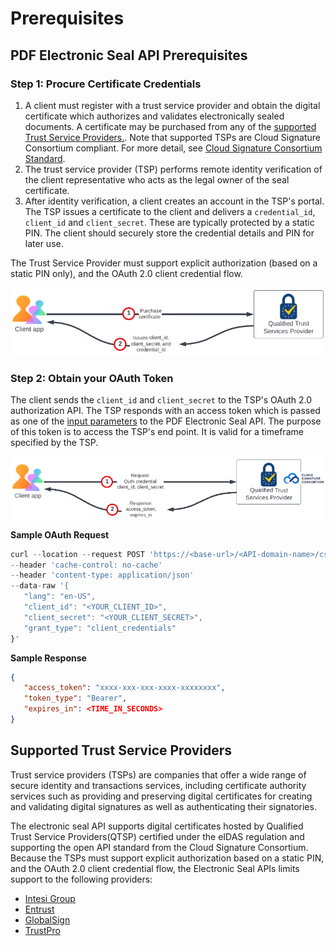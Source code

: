 # Prerequisites

## PDF Electronic Seal API Prerequisites

### Step 1: Procure Certificate Credentials

1. A client must register with a trust service provider and obtain the digital certificate which authorizes and validates electronically sealed documents. A certificate may be purchased from any of the [supported Trust Service Providers.](/overview/pdf-electronic-seal-api/prerequisites/#supported-trusted-service-providers). Note that supported TSPs are Cloud Signature Consortium compliant. For more detail, see [Cloud Signature Consortium Standard](https://cloudsignatureconsortium.org/wp-content/uploads/2020/01/CSC_API_V1_1.0.4.0.pdf).
2. The trust service provider (TSP) performs remote identity verification of the client representative who acts as the legal owner of the seal certificate.
3. After identity verification, a client creates an account in the TSP's portal. The TSP issues a certificate to the client and delivers a `credential_id`, `client_id` and `client_secret`. These are typically protected by a static PIN. The client should securely store the credential details and PIN for later use.

<InlineAlert slots="text"/>
The Trust Service Provider must support explicit authorization (based on a static PIN only), and the OAuth 2.0 client credential flow.

![TSP Token Generation](../images/cert.png)

### Step 2: Obtain your OAuth Token

The client sends the `client_id` and `client_secret` to the TSP's OAuth 2.0 authorization API. The TSP responds with an access token which is passed as one of the [input parameters](/overview/pdf-electronic-seal-api/quickstarts/#2-configure-sealing-parameters) to the PDF Electronic Seal API. The purpose of this token is to access the TSP's end point. It is valid for a timeframe specified by the TSP.  

![TSP Token Generation](../images/TSPToken.png)

**Sample OAuth Request**

```javascript
curl --location --request POST 'https://<base-url>/<API-domain-name>/csc/v0/oauth2/token'
--header 'cache-control: no-cache'
--header 'content-type: application/json'
--data-raw '{
   "lang": "en-US",
   "client_id": "<YOUR_CLIENT_ID>",
   "client_secret": "<YOUR_CLIENT_SECRET>",
   "grant_type": "client_credentials"
}'
```

**Sample Response**

```json
{
   "access_token": "xxxx-xxx-xxx-xxxx-xxxxxxxx",
   "token_type": "Bearer",
   "expires_in": <TIME_IN_SECONDS>
}
```

## Supported Trust Service Providers

Trust service providers (TSPs) are companies that offer a wide range of secure identity and transactions services, including certificate authority services such as providing and preserving digital certificates for creating and validating digital signatures as well as authenticating their signatories.

The electronic seal API supports digital certificates hosted by Qualified Trust Service Providers(QTSP) certified under the eIDAS regulation and supporting the open API standard from the Cloud Signature Consortium. Because the TSPs must support explicit authorization based on a static PIN, and the OAuth 2.0 client credential flow, the Electronic Seal APIs limits support to the following providers: <!-- REFERENCES https://helpx.adobe.com/acrobat/kb/approved-trust-list1.html -->
<br/>

* [Intesi Group](https://www.intesigroup.com/en/)
* [Entrust](https://www.entrust.com/pdf-signing-certificates/)
* [GlobalSign](https://www.globalsign.com/en/digital-signatures)
* [TrustPro](https://www.trustpro.eu/)